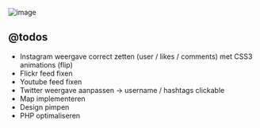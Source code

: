 ![image](http://zottesfeer.be/g/i/zottesfeer.png)

## @todos

- Instagram weergave correct zetten (user / likes / comments) met CSS3 animations (flip)
- Flickr feed fixen
- Youtube feed fixen
- Twitter weergave aanpassen -> username / hashtags clickable
- Map implementeren
- Design pimpen
- PHP optimaliseren